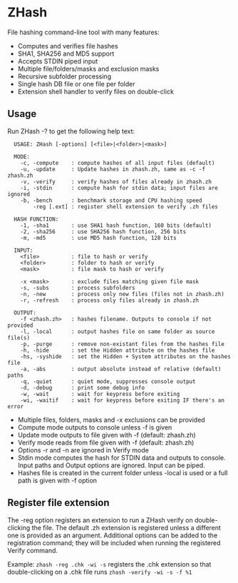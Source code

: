 # ZHash
File hashing command-line tool with many features:
- Computes and verifies file hashes
- SHA1, SHA256 and MD5 support
- Accepts STDIN piped input
- Multiple file/folders/masks and exclusion masks
- Recursive subfolder processing
- Single hash DB file or one file per folder
- Extension shell handler to verify files on double-click

## Usage

Run ZHash -? to get the following help text:

```
  USAGE: ZHash [-options] [<file>|<folder>|<mask>]

  MODE:
    -c, -compute    : compute hashes of all input files (default)
    -u, -update     : Update hashes in zhash.zh, same as -c -f zhash.zh
    -v, -verify     : verify hashes of files already in zhash.zh
    -i, -stdin      : compute hash for stdin data; input files are ignored
    -b, -bench      : benchmark storage and CPU hashing speed
        -reg [.ext] : register shell extension to verify .zh files

  HASH FUNCTION:
    -1, -sha1       : use SHA1 hash function, 160 bits (default)
    -2, -sha256     : use SHA256 hash function, 256 bits
    -m, -md5        : use MD5 hash function, 128 bits

  INPUT:
    <file>          : file to hash or verify
    <folder>        : folder to hash or verify
    <mask>          : file mask to hash or verify
   
    -x <mask>       : exclude files matching given file mask
    -s, -subs       : process subfolders
    -n, -new        : process only new files (files not in zhash.zh)
    -r, -refresh    : process only files already in zhash.zh

  OUTPUT:
    -f <zhash.zh>   : hashes filename. Outputs to console if not provided
    -l, -local      : output hashes file on same folder as source file(s)
    -p, -purge      : remove non-existant files from the hashes file
    -h, -hide       : set the Hidden attribute on the hashes file
    -hs, -syshide   : set the Hidden + System attributes on the hashes file
    -a, -abs        : output absolute instead of relative (default) paths
    -q, -quiet      : quiet mode, suppresses console output
    -d, -debug      : print some debug info
    -w, -wait       : wait for keypress before exiting
    -wi, -waitif    : wait for keypress before exiting IF there's an error
```

- Multiple files, folders, masks and -x exclusions can be provided
- Compute mode outputs to console unless -f is given
- Update mode outputs to file given with -f (default: zhash.zh)
- Verify mode reads from file given with -f (default: zhash.zh)
- Options -r and -n are ignored in Verify mode
- Stdin mode computes the hash for STDIN data and outputs to console. Input paths and Output options are ignored. Input can be piped.
- Hashes file is created in the current folder unless -local is used or a full path is given with -f option

## Register file extension
The -reg option registers an extension to run a ZHash verify on double-clicking the file. The default .zh extension is registered unless a different one is provided as an argument. Additional options can be added to the registration command; they will be included when running the registered Verify command.

Example: `zhash -reg .chk -wi -s` registers the .chk extension so that double-clicking on a .chk file runs `zhash -verify -wi -s -f %1`

